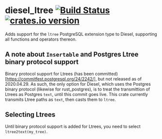 # diesel_ltree [![Build Status](https://travis-ci.org/kivikakk/diesel_ltree.svg?branch=master)](https://travis-ci.org/kivikakk/diesel_ltree) [![crates.io version](https://img.shields.io/crates/v/diesel_ltree.svg)](https://crates.io/crates/diesel_ltree)

Adds support for the `ltree` PostgreSQL extension type to Diesel, supporting all functions and operators thereon.

## A note about `Insertable` and Postgres Ltree binary protocol support

Binary protocol support for Ltrees (has been committed)[https://commitfest.postgresql.org/24/2242/], but not released as of 2020.04.29. As such, the only option for Diesel, which uses the Postgres binary protocol (likewise for rust_postgres), is to treat the transmittion of Ltrees as Postgres `text`, until this commit goes live. This crate currently transmits Ltree paths as `text`, then casts them to `ltree`.

## Selecting Ltrees

Until binary protocol support is added for Ltrees, you need to select `ltree2text(my_tree)`.
